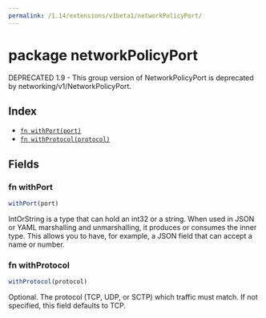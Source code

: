 ```yaml
---
permalink: /1.14/extensions/v1beta1/networkPolicyPort/
---
```


# package networkPolicyPort

DEPRECATED 1.9 - This group version of NetworkPolicyPort is deprecated by networking/v1/NetworkPolicyPort.

## Index

* [`fn withPort(port)`](#fn-withport)
* [`fn withProtocol(protocol)`](#fn-withprotocol)

## Fields

### fn withPort

```ts
withPort(port)
```

IntOrString is a type that can hold an int32 or a string.  When used in JSON or YAML marshalling and unmarshalling, it produces or consumes the inner type.  This allows you to have, for example, a JSON field that can accept a name or number.

### fn withProtocol

```ts
withProtocol(protocol)
```

Optional.  The protocol (TCP, UDP, or SCTP) which traffic must match. If not specified, this field defaults to TCP.